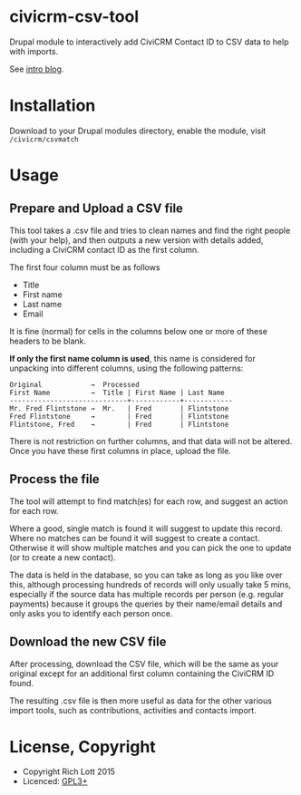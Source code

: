 # civicrm-csv-tool
Drupal module to interactively add CiviCRM Contact ID to CSV data to help with imports.

See [intro blog](http://artfulrobot.com/blog/tool-help-import-payments-and-memberships-without-emails-civicrm).

# Installation

Download to your Drupal modules directory, enable the module, visit `/civicrm/csvmatch`

# Usage

## Prepare and Upload a CSV file

This tool takes a .csv file and tries to clean names and find the right people (with your help), and then outputs a new version with details added, including a CiviCRM contact ID as the first column.

The first four column must be as follows

* Title
* First name
* Last name
* Email

It is fine (normal) for cells in the columns below one or more of these headers to be blank.

**If only the first name column is used**, this name is considered for unpacking into different columns, using the following patterns:

    Original            →  Processed
    First Name          →  Title | First Name | Last Name
    -----------------------------+------------+------------
    Mr. Fred Flintstone →  Mr.   | Fred       | Flintstone
    Fred Flintstone     →        | Fred       | Flintstone
    Flintstone, Fred    →        | Fred       | Flintstone

There is not restriction on further columns, and that data will not be altered. Once you have these first columns in place, upload the file.

## Process the file

The tool will attempt to find match(es) for each row, and suggest an action for each row.

Where a good, single match is found it will suggest to update this record.
Where no matches can be found it will suggest to create a contact. Otherwise it
will show multiple matches and you can pick the one to update (or to create a
new contact).

The data is held in the database, so you can take as long as you like over this,
although processing hundreds of records will only usually take 5 mins,
especially if the source data has multiple records per person (e.g. regular
payments) because it groups the queries by their name/email details and only
asks you to identify each person once.

## Download the new CSV file

After processing, download the CSV file, which will be the same as your original except
for an additional first column containing the CiviCRM ID found.

The resulting .csv file is then more useful as data for the other various import tools,
such as contributions, activities and contacts import.

# License, Copyright

* Copyright Rich Lott 2015
* Licenced: [GPL3+](http://www.gnu.org/licenses/)

